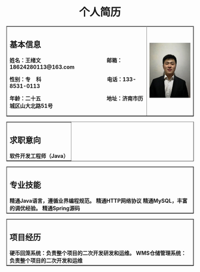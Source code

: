 <table border="1">
  <tr><h1 style="text-align: center;">个人简历</h1></tr>
  <tr>
    <td width="75%">
      <h2>基本信息</h2>
      <p><b>姓名：王绪文&nbsp;&nbsp;&nbsp;&nbsp;&nbsp;&nbsp;&nbsp;&nbsp;&nbsp;&nbsp;&nbsp;&nbsp;&nbsp;&nbsp;&nbsp;&nbsp;&nbsp;&nbsp;&nbsp;&nbsp;&nbsp;&nbsp;&nbsp;&nbsp;&nbsp;&nbsp;&nbsp;&nbsp;&nbsp;&nbsp;&nbsp;&nbsp;&nbsp;&nbsp;&nbsp;&nbsp;&nbsp;&nbsp;&nbsp;&nbsp;&nbsp;&nbsp;&nbsp;&nbsp;&nbsp;&nbsp;&nbsp;邮箱：18624280113@163.com</b></p>
      <p><b>性别：专&nbsp;&nbsp;&nbsp;&nbsp;科&nbsp;&nbsp;&nbsp;&nbsp;&nbsp;&nbsp;&nbsp;&nbsp;&nbsp;&nbsp;&nbsp;&nbsp;&nbsp;&nbsp;&nbsp;&nbsp;&nbsp;&nbsp;&nbsp;&nbsp;&nbsp;&nbsp;&nbsp;&nbsp;&nbsp;&nbsp;&nbsp;&nbsp;&nbsp;&nbsp;&nbsp;&nbsp;&nbsp;&nbsp;&nbsp;&nbsp;&nbsp;&nbsp;&nbsp;&nbsp;&nbsp;&nbsp;&nbsp;&nbsp;&nbsp;&nbsp;&nbsp;电话：133-8531-0113</b></p>
      <p><b>年龄：二十五&nbsp;&nbsp;&nbsp;&nbsp;&nbsp;&nbsp;&nbsp;&nbsp;&nbsp;&nbsp;&nbsp;&nbsp;&nbsp;&nbsp;&nbsp;&nbsp;&nbsp;&nbsp;&nbsp;&nbsp;&nbsp;&nbsp;&nbsp;&nbsp;&nbsp;&nbsp;&nbsp;&nbsp;&nbsp;&nbsp;&nbsp;&nbsp;&nbsp;&nbsp;&nbsp;&nbsp;&nbsp;&nbsp;&nbsp;&nbsp;&nbsp;&nbsp;&nbsp;&nbsp;&nbsp;&nbsp;&nbsp;地址：济南市历城区山大北路51号</b></p>
    </td>
    <td width="25%">
      <img src="/IMG_1878.JPG" width="100%">
    </td>
  </tr>
<table border="1">
  <tr>
    <td width="100%">
      <h2><b>求职意向</b></h2>
      <b>软件开发工程师（Java）</b>
    </td>
  </tr>
</table>
<table border="1">
  <tr>
    <td width="100%">
      <h2><b>专业技能</b></h2>
      <b>精通Java语言，遵循业界编程规范。</b>
      <b>精通HTTP网络协议</b>
      <b>精通MySQL，丰富的调优经验。</b>
      <b>精通Spring源码</b>
    </td>
  </tr>
</table>
<table border="1">
  <tr>
    <td width="100%">
      <h2><b>项目经历</b></h2>
      <b>硬币回笼系统：负责整个项目的二次开发研发和运维。</b>
      <b>WMS仓储管理系统：负责整个项目的二次开发和运维</b>
    </td>
  </tr>
</table>
